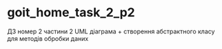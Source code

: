 # goit_home_task_2_p2
ДЗ номер 2 частини 2 UML діаграма + створення абстрактного класу для методів обробки даних
